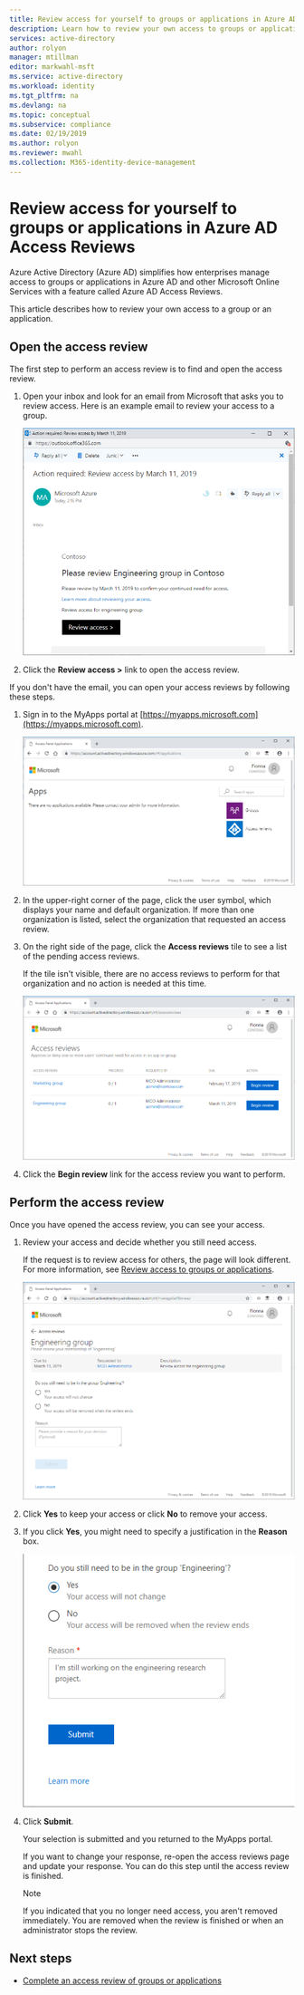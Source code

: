 ```yaml
---
title: Review access for yourself to groups or applications in Azure AD Access Reviews | Microsoft Docs
description: Learn how to review your own access to groups or applications in Azure Active Directory Access Reviews.
services: active-directory
author: rolyon
manager: mtillman
editor: markwahl-msft
ms.service: active-directory
ms.workload: identity
ms.tgt_pltfrm: na
ms.devlang: na
ms.topic: conceptual
ms.subservice: compliance
ms.date: 02/19/2019
ms.author: rolyon
ms.reviewer: mwahl
ms.collection: M365-identity-device-management
---
```


# Review access for yourself to groups or applications in Azure AD Access Reviews

Azure Active Directory (Azure AD) simplifies how enterprises manage access to groups or applications in Azure AD and other Microsoft Online Services with a feature called Azure AD Access Reviews.

This article describes how to review your own access to a group or an application.

## Open the access review

The first step to perform an access review is to find and open the access review.

1. Open your inbox and look for an email from Microsoft that asks you to review access. Here is an example email to review your access to a group.

    ![Review access email](./media/review-your-access/access-review-email.png)

1. Click the **Review access >** link to open the access review.

If you don't have the email, you can open your access reviews by following these steps.

1. Sign in to the MyApps portal at [https://myapps.microsoft.com](https://myapps.microsoft.com).

    ![MyApps portal](./media/review-your-access/myapps-access-panel.png)

1. In the upper-right corner of the page, click the user symbol, which displays your name and default organization. If more than one organization is listed, select the organization that requested an access review.

1. On the right side of the page, click the **Access reviews** tile to see a list of the pending access reviews.

    If the tile isn't visible, there are no access reviews to perform for that organization and no action is needed at this time.

    ![Access reviews list](./media/review-your-access/access-reviews-list.png)

1. Click the **Begin review** link for the access review you want to perform.

## Perform the access review

Once you have opened the access review, you can see your access.

1. Review your access and decide whether you still need access.

    If the request is to review access for others, the page will look different. For more information, see [Review access to groups or applications](perform-access-review.md).

    ![Perform access review](./media/review-your-access/perform-access-review.png)

1. Click **Yes** to keep your access or click **No** to remove your access.

1. If you click **Yes**, you might need to specify a justification in the **Reason** box.

    ![Perform access review](./media/review-your-access/perform-access-review-submit.png)

1. Click **Submit**.

    Your selection is submitted and you returned to the MyApps portal.

    If you want to change your response, re-open the access reviews page and update your response. You can do this step until the access review is finished.

    > [!NOTE]
    > If you indicated that you no longer need access, you aren't removed immediately. You are removed when the review is finished or when an administrator stops the review.

## Next steps

- [Complete an access review of groups or applications](complete-access-review.md)
